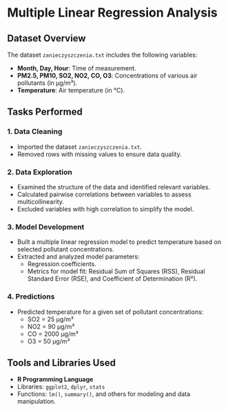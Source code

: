 # Multiple Linear Regression Analysis

## Dataset Overview
The dataset `zanieczyszczenia.txt` includes the following variables:
- **Month, Day, Hour**: Time of measurement.
- **PM2.5, PM10, SO2, NO2, CO, O3**: Concentrations of various air pollutants (in µg/m³).
- **Temperature**: Air temperature (in °C).

## Tasks Performed

### 1. Data Cleaning
- Imported the dataset `zanieczyszczenia.txt`.
- Removed rows with missing values to ensure data quality.

### 2. Data Exploration
- Examined the structure of the data and identified relevant variables.
- Calculated pairwise correlations between variables to assess multicollinearity.
- Excluded variables with high correlation to simplify the model.

### 3. Model Development
- Built a multiple linear regression model to predict temperature based on selected pollutant concentrations.
- Extracted and analyzed model parameters:
  - Regression coefficients.
  - Metrics for model fit: Residual Sum of Squares (RSS), Residual Standard Error (RSE), and Coefficient of Determination (R²).

### 4. Predictions
- Predicted temperature for a given set of pollutant concentrations:
  - SO2 = 25 µg/m³
  - NO2 = 90 µg/m³
  - CO = 2000 µg/m³
  - O3 = 50 µg/m³

## Tools and Libraries Used
- **R Programming Language**
- Libraries: `ggplot2`, `dplyr`, `stats`
- Functions: `lm()`, `summary()`, and others for modeling and data manipulation.
